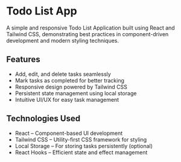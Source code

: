 # Todo List App
A simple and responsive Todo List Application built using React and Tailwind CSS, demonstrating best practices in component-driven development and modern styling techniques.
## Features
- Add, edit, and delete tasks seamlessly
- Mark tasks as completed for better tracking
- Responsive design powered by Tailwind CSS
- Persistent state management using local storage
- Intuitive UI/UX for easy task management
## Technologies Used
- React – Component-based UI development
- Tailwind CSS – Utility-first CSS framework for styling
- Local Storage – For storing tasks persistently (optional)
- React Hooks – Efficient state and effect management

